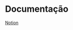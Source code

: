 # Documentação

[Notion](https://suave-coach-8c3.notion.site/Android-Kotlin-Developer-0608a22815b7420f97474d04909e7a92?pvs=25)
